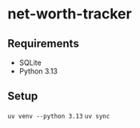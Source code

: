 # net-worth-tracker

## Requirements
- SQLite
- Python 3.13

## Setup
`uv venv --python 3.13`
`uv sync`

